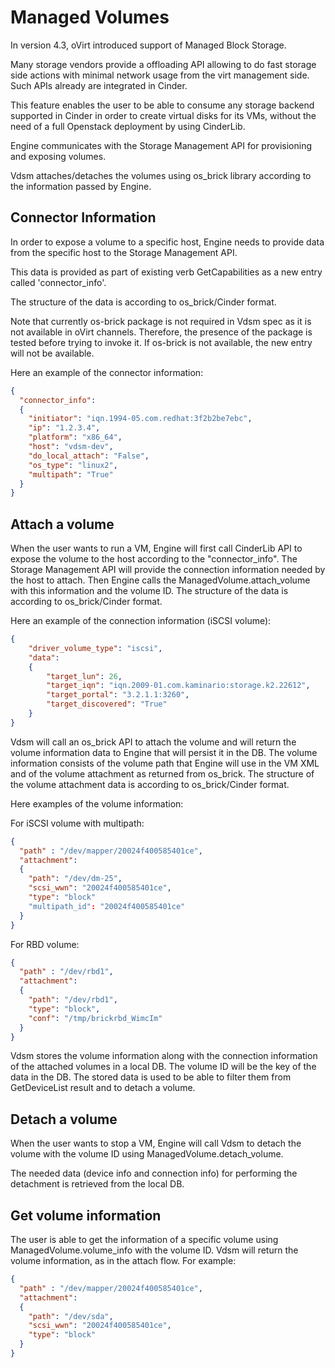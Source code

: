 # Managed Volumes

In version 4.3, oVirt introduced support of Managed Block Storage.

Many storage vendors provide a offloading API allowing to do fast
storage side actions with minimal network usage from the virt management
side. Such APIs already are integrated in Cinder.

This feature enables the user to be able to consume any storage backend
supported in Cinder in order to create virtual disks for its VMs,
without the need of a full Openstack deployment by using CinderLib.

Engine communicates with the Storage Management API for provisioning
and exposing volumes.

Vdsm attaches/detaches the volumes using os_brick library according to
the information passed by Engine.

## Connector Information

In order to expose a volume to a specific host, Engine needs to
provide data from the specific host to the Storage Management API.

This data is provided as part of existing verb GetCapabilities as a new
entry called 'connector_info'.

The structure of the data is according to os_brick/Cinder format.

Note that currently os-brick package is not required in Vdsm spec as
it is not available in oVirt channels.  Therefore, the presence of the
package is tested before trying to invoke it. If os-brick is not
available, the new entry will not be available.

Here an example of the connector information:

```json
{
  "connector_info":
  {
    "initiator": "iqn.1994-05.com.redhat:3f2b2be7ebc",
    "ip": "1.2.3.4",
    "platform": "x86_64",
    "host": "vdsm-dev",
    "do_local_attach": "False",
    "os_type": "linux2",
    "multipath": "True"
  }
}
```

## Attach a volume

When the user wants to run a VM, Engine will first call CinderLib
API to expose the volume to the host according to the "connector_info".
The Storage Management API will provide the connection information
needed by the host to attach.  Then Engine calls the
ManagedVolume.attach_volume with this information and the volume ID.
The structure of the data is according to os_brick/Cinder format.

Here an example of the connection information (iSCSI volume):

```json
{
    "driver_volume_type": "iscsi",
    "data":
    {
        "target_lun": 26,
        "target_iqn": "iqn.2009-01.com.kaminario:storage.k2.22612",
        "target_portal": "3.2.1.1:3260",
        "target_discovered": "True"
    }
}
```

Vdsm will call an os_brick API to attach the volume and will return
the volume information data to Engine that will persist it in the DB.
The volume information consists of the volume path that Engine will
use in the VM XML and of the volume attachment as returned from os_brick.
The structure of the volume attachment data is according to os_brick/Cinder
format.

Here examples of the volume information:

For iSCSI volume with multipath:

```json
{
  "path" : "/dev/mapper/20024f400585401ce",
  "attachment":
  {
    "path": "/dev/dm-25",
    "scsi_wwn": "20024f400585401ce",
    "type": "block"
    "multipath_id": "20024f400585401ce"
  }
}
```

For RBD volume:

```json
{
  "path" : "/dev/rbd1",
  "attachment":
  {
    "path": "/dev/rbd1",
    "type": "block",
    "conf": "/tmp/brickrbd_WimcIm"
  }
}
```

Vdsm stores the volume information along with the connection
information of the attached volumes in a local DB.
The volume ID will be the key of the data in the DB.
The stored data is used to be able to filter them from GetDeviceList
result and to detach a volume.


## Detach a volume

When the user wants to stop a VM, Engine will call Vdsm to detach
the volume with the volume ID using ManagedVolume.detach_volume.

The needed data (device info and connection info) for performing the
detachment is retrieved from the local DB.


## Get volume information

The user is able to get the information of a specific volume using
ManagedVolume.volume_info with the volume ID.
Vdsm will return the volume information, as in the attach flow.
For example:

```json
{
  "path" : "/dev/mapper/20024f400585401ce",
  "attachment":
  {
    "path": "/dev/sda",
    "scsi_wwn": "20024f400585401ce",
    "type": "block"
  }
}
```
